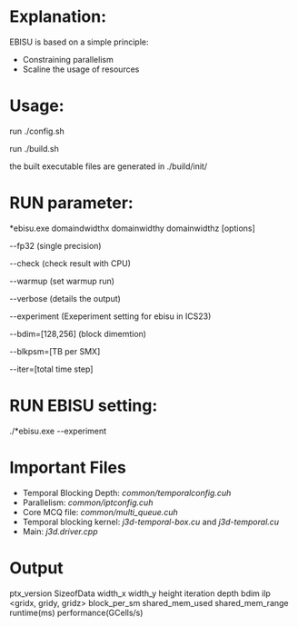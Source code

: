 # Explanation:

 EBISU is based on a simple principle:
 - Constraining parallelism
 - Scaline the usage of resources

 # Usage:
  run ./config.sh 
  
  run ./build.sh
  
  the built executable files are generated in ./build/init/
  
  # RUN parameter:
  *ebisu.exe domaindwidthx domainwidthy domainwidthz [options]
  
--fp32            (single precision)

--check           (check result with CPU)

--warmup          (set warmup run)

--verbose         (details the output)

--experiment      (Exeperiment setting for ebisu in ICS23)

--bdim=[128,256]  (block dimemtion)

--blkpsm=[TB per SMX]

--iter=[total time step]

  # RUN EBISU setting:
   ./*ebisu.exe --experiment

  # Important Files
   - Temporal Blocking Depth: _common/temporalconfig.cuh_
   - Parallelism: _common/iptconfig.cuh_
   - Core MCQ file: _common/multi_queue.cuh_
   - Temporal blocking kernel: _j3d-temporal-box.cu_ and _j3d-temporal.cu_
   - Main: _j3d.driver.cpp_

# Output
ptx_version SizeofData width_x width_y height iteration depth bdim ilp <gridx, gridy, gridz> block_per_sm shared_mem_used shared_mem_range runtime(ms) performance(GCells/s)
